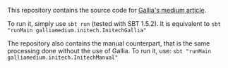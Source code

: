This repository contains the source code for [Gallia's medium article](https://cros-anthony.medium.com/gallia-a-library-for-data-transformation-3fafaaa2d8b9).

To run it, simply use `sbt run` (tested with SBT 1.5.2). It is equivalent to `sbt "runMain galliamedium.initech.InitechGallia"`

The repository also contains the manual counterpart, that is the same processing done without the use of Gallia. To run it, use: `sbt "runMain galliamedium.initech.InitechManual"`

